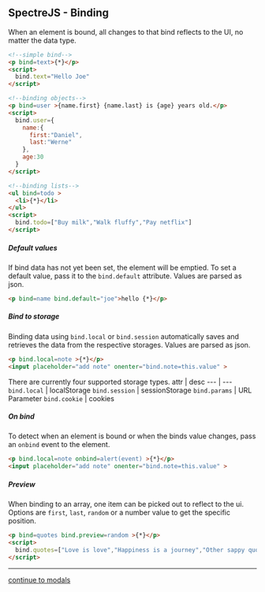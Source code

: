 SpectreJS - Binding
---
When an element is bound, all changes to that bind reflects to the UI, no matter the data type.

```html
<!--simple bind-->
<p bind=text>{*}</p>
<script>
  bind.text="Hello Joe"
</script>

<!--binding objects-->
<p bind=user >{name.first} {name.last} is {age} years old.</p>
<script>
  bind.user={
    name:{
      first:"Daniel",
      last:"Werne"
    },
    age:30
  }
</script>

<!--binding lists-->
<ul bind=todo >
  <li>{*}</li>
</ul>
<script>
  bind.todo=["Buy milk","Walk fluffy","Pay netflix"]
</script>
```

##### Default values
If bind data has not yet been set, the element will be emptied. To set a default value, pass it to the `bind.default` attribute. Values are parsed as json.
```html
<p bind=name bind.default="joe">hello {*}</p>
```

##### Bind to storage
Binding data using `bind.local` or `bind.session` automatically saves and retrieves the data from the respective storages. Values are parsed as json.
```html
<p bind.local=note >{*}</p>
<input placeholder="add note" onenter="bind.note=this.value" >
```
There are currently four supported storage types.
attr | desc
--- | ---
`bind.local` | localStorage
`bind.session` | sessionStorage
`bind.params` | URL Parameter
`bind.cookie` | cookies

##### On bind
To detect when an element is bound or when the binds value changes, pass an `onbind` event to the element.
```html
<p bind.local=note onbind=alert(event) >{*}</p>
<input placeholder="add note" onenter="bind.note=this.value" >
```

##### Preview
When binding to an array, one item can be picked out to reflect to the ui. Options are `first`, `last`, `random` or a number value to get the specific position.
```html
<p bind=quotes bind.preview=random >{*}</p>
<script>
  bind.quotes=["Love is love","Happiness is a journey","Other sappy quotes"]
</script>
```



---
[continue to modals](./modals.md)
